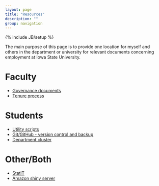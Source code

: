 ```yaml
---
layout: page
title: "Resources"
description: ""
group: navigation
---
```

{% include JB/setup %}

The main purpose of this page is to provide one location for myself and others in the department or university for relevant documents concerning employment at Iowa State University.

# Faculty

- [Governance documents](governance.html)
- [Tenure process](tenure.html)

# Students

- [Utility scripts](utility.html)
- [Git/GitHub - version control and backup](git.html)
- [Department cluster](smaster.html)

# Other/Both

- [StatIT](statit.html)
- [Amazon shiny server](amazon.html)
